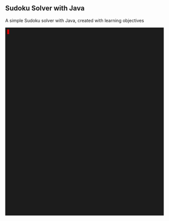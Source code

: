 ## Sudoku Solver with Java 

A simple Sudoku solver with Java, created with learning objectives

<p><img src="https://github.com/seyitalitek/SudokuSolverwithJava/blob/master/solution.gif" alt="An example of solution gif" width="600vw"/></p>
